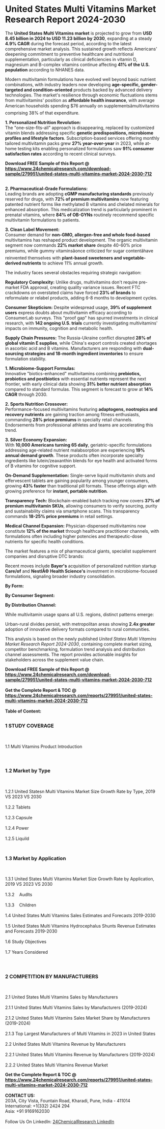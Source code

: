 <h1>United States Multi Vitamins Market Research Report 2024-2030</h1><p>The <strong>United States Multi Vitamins market</strong> is projected to grow from <strong>USD 8.45 billion in 2024 to USD 11.23 billion by 2030</strong>, expanding at a steady <strong>4.9% CAGR</strong> during the forecast period, according to the latest comprehensive market analysis. This sustained growth reflects Americans' deepening commitment to preventive healthcare and nutritional supplementation, particularly as clinical deficiencies in vitamin D, magnesium and B-complex vitamins continue affecting <strong>41% of the U.S. population</strong> according to NHANES data.</p><p>Modern multivitamin formulations have evolved well beyond basic nutrient combinations, with industry leaders now developing <strong>age-specific, gender-targeted and condition-oriented</strong> products backed by advanced delivery technologies. The market's resilience through economic fluctuations stems from multivitamins' position as <strong>affordable health insurance</strong>, with average American households spending $76 annually on supplementsâmultivitamins comprising 38% of that expenditure.</p><p><strong>1. Personalized Nutrition Revolution:</strong><br>
The "one-size-fits-all" approach is disappearing, replaced by customized vitamin blends addressing specific <strong>genetic predispositions, microbiome profiles and lifestyle factors</strong>. Subscription-based services offering monthly tailored multivitamin packs grew <strong>27% year-over-year</strong> in 2023, while at-home testing kits enabling personalized formulations saw <strong>91% consumer satisfaction rates</strong> according to recent clinical surveys.</p><div><b>Download FREE Sample of this Report @ 
            <a href="https://www.24chemicalresearch.com/download-sample/279951/united-states-multi-vitamins-market-2024-2030-712">
            https://www.24chemicalresearch.com/download-sample/279951/united-states-multi-vitamins-market-2024-2030-712</a></b></div><br><p><strong>2. Pharmaceutical-Grade Formulations:</strong><br>
Leading brands are adopting <strong>cGMP manufacturing standards</strong> previously reserved for drugs, with <strong>72% of premium multivitamins</strong> now featuring patented nutrient forms like methylated B vitamins and chelated minerals for enhanced absorption. This medicalization trend is particularly prominent in prenatal vitamins, where <strong>84% of OB-GYNs</strong> routinely recommend specific multivitamin formulations to patients.</p><p><strong>3. Clean Label Movement:</strong><br>
Consumer demand for <strong>non-GMO, allergen-free and whole food-based</strong> multivitamins has reshaped product development. The organic multivitamin segment now commands <strong>22% market share</strong> despite 40-60% price premiums, while gummy vitaminsâonce criticized for sugar contentâhave reinvented themselves with <strong>plant-based sweeteners and vegetable-derived nutrients</strong> to achieve 11% annual growth.</p><p>The industry faces several obstacles requiring strategic navigation:</p><p><strong>Regulatory Complexity:</strong> Unlike drugs, multivitamins don't require pre-market FDA approval, creating quality variance issues. Recent FTC crackdowns on overstated claims have forced <strong>23% of brands</strong> to reformulate or relabel products, adding 6-8 months to development cycles.</p><p><strong>Consumer Skepticism:</strong> Despite widespread usage, <strong>39% of supplement users</strong> express doubts about multivitamin efficacy according to ConsumerLab surveys. This "proof gap" has spurred investments in clinical research, with <strong>142 ongoing U.S. trials</strong> currently investigating multivitamins' impacts on immunity, cognition and metabolic health.</p><p><strong>Supply Chain Pressures:</strong> The Russia-Ukraine conflict disrupted <strong>28% of global vitamin E supplies</strong>, while China's export controls created shortages in ascorbic acid and B vitamins. Manufacturers are responding with <strong>dual-sourcing strategies and 18-month ingredient inventories</strong> to ensure formulation stability.</p><p><strong>1. Microbiome-Support Formulas:</strong><br>
Innovative "biotics-enhanced" multivitamins combining <strong>prebiotics, probiotics and postbiotics</strong> with essential nutrients represent the next frontier, with early clinical data showing <strong>31% better nutrient absorption</strong> compared to standard formulas. This segment is forecast to grow at <strong>14% CAGR</strong> through 2030.</p><p><strong>2. Sports Nutrition Crossover:</strong><br>
Performance-focused multivitamins featuring <strong>adaptogens, nootropics and recovery nutrients</strong> are gaining traction among fitness enthusiasts, commanding <strong>28% price premiums</strong> in specialty retail channels. Endorsements from professional athletes and teams are accelerating this trend.</p><p><strong>3. Silver Economy Expansion:</strong><br>
With <strong>10,000 Americans turning 65 daily</strong>, geriatric-specific formulations addressing age-related nutrient malabsorption are experiencing <strong>19% annual demand growth</strong>. These products often incorporate specialty ingredients like lutein/zeaxanthin blends for eye health and activated forms of B vitamins for cognitive support.</p><p><strong>On-Demand Supplementation:</strong> Single-serve liquid multivitamin shots and effervescent tablets are gaining popularity among younger consumers, growing <strong>43% faster</strong> than traditional pill formats. These offerings align with growing preference for <strong>instant, portable nutrition</strong>.</p><p><strong>Transparency Tech:</strong> Blockchain-enabled batch tracking now covers <strong>37% of premium multivitamin SKUs</strong>, allowing consumers to verify sourcing, purity and sustainability claims via smartphone scans. This transparency commands <strong>18-25% price premiums</strong> in retail settings.</p><p><strong>Medical Channel Expansion:</strong> Physician-dispensed multivitamins now constitute <strong>12% of the market</strong> through healthcare practitioner channels, with formulations often including higher potencies and therapeutic-dose nutrients for specific health conditions.</p><p>The market features a mix of pharmaceutical giants, specialist supplement companies and disruptive DTC brands:</p><p>Recent moves include <strong>Bayer's</strong> acquisition of personalized nutrition startup <strong>Care/of</strong> and <strong>NestlÃ© Health Science's</strong> investment in microbiome-focused formulations, signaling broader industry consolidation.</p><p><strong>By Form:</strong>
	</p><p><strong>By Consumer Segment:</strong>
	</p><p><strong>By Distribution Channel:</strong>
	</p><p>While multivitamin usage spans all U.S. regions, distinct patterns emerge:</p><p>Urban-rural divides persist, with metropolitan areas showing <strong>2.4x greater</strong> adoption of innovative delivery formats compared to rural communities.</p><p>This analysis is based on the newly published <em>United States Multi Vitamins Market Research Report 2024-2030</em>, containing complete market sizing, competitor benchmarking, formulation trend analysis and distribution channel assessments. The report provides actionable insights for stakeholders across the supplement value chain.</p><div><b>Download FREE Sample of this Report @ 
            <a href="https://www.24chemicalresearch.com/download-sample/279951/united-states-multi-vitamins-market-2024-2030-712">
            https://www.24chemicalresearch.com/download-sample/279951/united-states-multi-vitamins-market-2024-2030-712</a></b></div><br><div><b>Get the Complete Report & TOC @ 
            <a href="https://www.24chemicalresearch.com/reports/279951/united-states-multi-vitamins-market-2024-2030-712">
            https://www.24chemicalresearch.com/reports/279951/united-states-multi-vitamins-market-2024-2030-712</a></b></div><br>
            <b>Table of Content:</b><p><h2><span style="font-size:16px"><strong>1 STUDY COVERAGE</strong></span></h2><br />
<p>1.1 Multi Vitamins Product Introduction</p><br />
<h2><span style="font-size:16px"><strong>1.2 Market by Type</strong></span></h2><br />
<p>1.2.1 United Statesn Multi Vitamins Market Size Growth Rate by Type, 2019 VS 2023 VS 2030<br /><br />
1.2.2 Tablets&nbsp;&nbsp; &nbsp;<br /><br />
1.2.3 Capsule<br /><br />
1.2.4 Power<br /><br />
1.2.5 Liquild<br /><br />
<h2><span style="font-size:16px"><strong>1.3 Market by Application</strong></span></h2><br />
<p>1.3.1 United States Multi Vitamins Market Size Growth Rate by Application, 2019 VS 2023 VS 2030<br /><br />
1.3.2&nbsp;&nbsp; &nbsp;Audlts<br /><br />
1.3.3&nbsp;&nbsp; &nbsp;Children<br /><br />
1.4 United States Multi Vitamins Sales Estimates and Forecasts 2019-2030<br /><br />
1.5 United States Multi Vitamins Hydrocephalus Shunts Revenue Estimates and Forecasts 2019-2030<br /><br />
1.6 Study Objectives<br /><br />
1.7 Years Considered</p><br />
<h2><span style="font-size:16px"><strong>2 COMPETITION BY MANUFACTURERS</strong></span></h2><br />
<p>2.1 United States Multi Vitamins Sales by Manufacturers<br /><br />
2.1.1 United States Multi Vitamins Sales by Manufacturers (2019-2024)<br /><br />
2.1.2 United States Multi Vitamins Sales Market Share by Manufacturers (2019-2024)<br /><br />
2.1.3 Top Largest Manufacturers of Multi Vitamins in 2023 in United States<br /><br />
2.2 United States Multi Vitamins Revenue by Manufacturers<br /><br />
2.2.1 United States Multi Vitamins Revenue by Manufacturers (2019-2024)<br /><br />
2.2.2 United States Multi Vitamins Revenue Market</p><div><b>Get the Complete Report & TOC @ 
            <a href="https://www.24chemicalresearch.com/reports/279951/united-states-multi-vitamins-market-2024-2030-712">
            https://www.24chemicalresearch.com/reports/279951/united-states-multi-vitamins-market-2024-2030-712</a></b></div><br><b>CONTACT US:</b><br>
            203A, City Vista, Fountain Road, Kharadi, Pune, India - 411014<br>
            International: +1(332) 2424 294<br>
            Asia: +91 9169162030 <br><br>
            Follow Us On LinkedIn: <a href="https://www.linkedin.com/company/24chemicalresearch/">24ChemicalResearch LinkedIn</a>